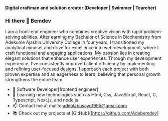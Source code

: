**Digital craftman and solution creator (Developer | Swimmer | Tearcher)**
### Hi there 👋 Bemdev
I am a front-end engineer who combines creative vision with rapid problem-solving abilities. After earning my Bachelor of Science in Biochemistry from Adekunle Ajashin University College in four years, I transitioned my analytical mindset and drive for excellence into web development, where I craft functional and engaging applications.
My passion lies in creating elegant solutions that enhance user experiences. Through my development experience, I've consistently improved client efficiency by implementing and refining user-focused designs. I approach each project with both proven expertise and an eagerness to learn, believing that personal growth strengthens the entire team.
- 👋 Software Developer[frontend engineer]
- 🌱 Learning new technologies such as Html, Css, JavaScript, React, C, Typescript, Next.js, and node js
- 📫 Contact me at mailto:adeolabusayo1995@gmail.com
- 📚 Check out my projects at [GitHub]([https://github.com/Adebemdev]

<!--
**Adebemdev/Adebemdev** is a ✨ _special_ ✨ repository because its `README.md` (this file) appears on your GitHub profile.

Here are some ideas to get you started:

- 🔭 I’m currently working on ...
- 🌱 I’m currently learning ...
- 👯 I’m looking to collaborate on ...
- 🤔 I’m looking for help with ...
- 💬 Ask me about ...
- 📫 How to reach me: ...
- 😄 Pronouns: ...
- ⚡ Fun fact: ...
-->
